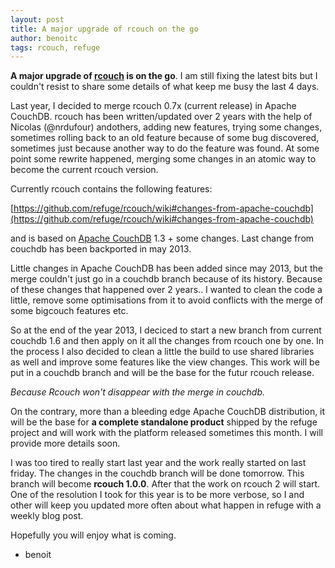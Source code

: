 ```yaml
---
layout: post
title: A major upgrade of rcouch on the go
author: benoitc
tags: rcouch, refuge
---
```


**A major upgrade of [rcouch](http://rcouch.org) is on the go**. I am still
fixing the latest bits but I couldn't resist to share some details of what keep
me busy the last 4 days.

Last year, I decided to merge rcouch 0.7x (current release) in Apache CouchDB.
rcouch has been written/updated over 2 years with the help of Nicolas
(@nrdufour) andothers, adding new features, trying some changes, sometimes
rolling back to an old feature because of some bug discovered, sometimes just
because another way to do the feature was found. At some point some rewrite
happened, merging some changes in an atomic way to become the current rcouch
version.

Currently rcouch contains the following features:

[https://github.com/refuge/rcouch/wiki#changes-from-apache-couchdb](https://github.com/refuge/rcouch/wiki#changes-from-apache-couchdb)

and is based on [Apache CouchDB](http://couchdb.apache.org) 1.3 + some changes.
Last change from couchdb has been backported in may 2013.

Little changes in Apache CouchDB has been added since may 2013, but the merge
couldn't just go in a couchdb branch because of its history. Because of these
changes that happened over 2 years.. I wanted to clean the code a little, remove some
optimisations from it to avoid conflicts with the merge of some  bigcouch
features etc. 

So at the end of the year 2013, I deciced to start a new branch from current
couchdb 1.6 and then apply on it all the changes from rcouch one by one. In the
process I also decided to clean a little the build to use shared
libraries as well and improve some features like the view changes. This work
will be put in a couchdb branch and will be the base for the futur rcouch
release.

*Because Rcouch won't disappear with the merge in couchdb.* 

On the contrary, more than a bleeding edge Apache CouchDB distribution, it will
be the base for **a complete standalone product** shipped by the refuge project and
will work with the platform released sometimes this month. I will provide more
details soon.

I was too tired to really start last year and the work really started on last
friday. The changes in the couchdb branch will be done tomorrow. This branch
will become **rcouch 1.0.0**. After that the work on rcouch 2 will start. One of
the resolution I took for this year is to be more verbose, so I and other will
keep you updated more often about what happen in refuge with a weekly blog
post.

Hopefully you will enjoy what is coming.

- benoit
